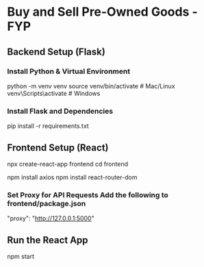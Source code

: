 # Buy and Sell Pre-Owned Goods - FYP

## Backend Setup (Flask)

### Install Python & Virtual Environment
python -m venv venv
source venv/bin/activate  # Mac/Linux
venv\Scripts\activate     # Windows

### Install Flask and Dependencies
pip install -r requirements.txt


## Frontend Setup (React)

npx create-react-app frontend
cd frontend

npm install axios
npm install react-router-dom



### Set Proxy for API Requests Add the following to frontend/package.json

"proxy": "http://127.0.0.1:5000"


## Run the React App

npm start

